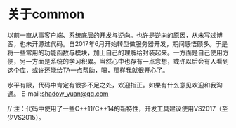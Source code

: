 # 关于common
以前一直从事客户端、系统底层的开发与逆向。也许是逆向的原因，从未写过博客，也未开源过代码。自2017年6月开始转型做服务器开发，期间感悟颇多。于是将一些常用的功能函数与模块，加上自己的理解给封装起来。一方面是自己使用方便，另一方面是系统的学习积累。当然心中也存有一点念想，或许以后会有人看到这个库，或许还能给TA一点帮助，嗯，那样我就很开心了。

水平有限，代码中肯定有很多不足之处，欢迎指正。如果有什么意见欢迎和我沟通。
E-mail:shadow_yuan@qq.com

//
注：代码中使用了一些C++11/C++14的新特性，开发工具建议使用VS2017（至少VS2015）。
